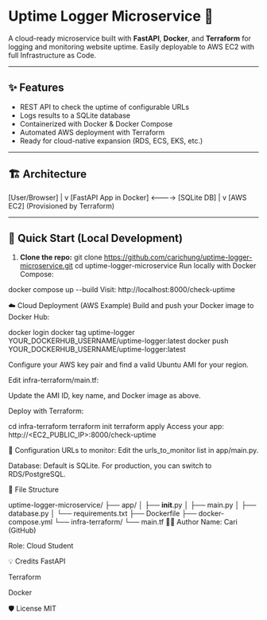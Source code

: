 # Uptime Logger Microservice 🚦

A cloud-ready microservice built with **FastAPI**, **Docker**, and **Terraform** for logging and monitoring website uptime. Easily deployable to AWS EC2 with full Infrastructure as Code.

---

## ✨ Features

- REST API to check the uptime of configurable URLs
- Logs results to a SQLite database
- Containerized with Docker & Docker Compose
- Automated AWS deployment with Terraform
- Ready for cloud-native expansion (RDS, ECS, EKS, etc.)

---

## 🏗️ Architecture

[User/Browser]
|
v
[FastAPI App in Docker] <----> [SQLite DB]
|
v
[AWS EC2] (Provisioned by Terraform)


---

## 🚀 Quick Start (Local Development)

1. **Clone the repo:**
   git clone https://github.com/carichung/uptime-logger-microservice.git
   cd uptime-logger-microservice
Run locally with Docker Compose:

docker compose up --build
Visit: http://localhost:8000/check-uptime

☁️ Cloud Deployment (AWS Example)
Build and push your Docker image to Docker Hub:

docker login
docker tag uptime-logger YOUR_DOCKERHUB_USERNAME/uptime-logger:latest
docker push YOUR_DOCKERHUB_USERNAME/uptime-logger:latest

Configure your AWS key pair and find a valid Ubuntu AMI for your region.

Edit infra-terraform/main.tf:

Update the AMI ID, key name, and Docker image as above.

Deploy with Terraform:

cd infra-terraform
terraform init
terraform apply
Access your app:
http://<EC2_PUBLIC_IP>:8000/check-uptime

📝 Configuration
URLs to monitor:
Edit the urls_to_monitor list in app/main.py.

Database:
Default is SQLite. For production, you can switch to RDS/PostgreSQL.

📁 File Structure

uptime-logger-microservice/
├── app/
│   ├── __init__.py
│   ├── main.py
│   ├── database.py
│   └── requirements.txt
├── Dockerfile
├── docker-compose.yml
└── infra-terraform/
    └── main.tf
🙋‍♀️ Author
Name: Cari (GitHub)

Role: Cloud Student

💡 Credits
FastAPI

Terraform

Docker


🛡️ License
MIT
